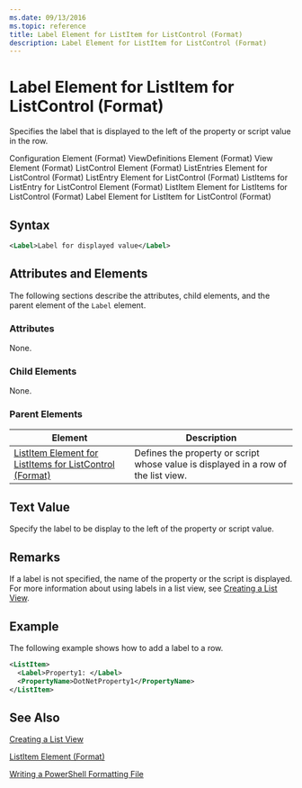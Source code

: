 ```yaml
---
ms.date: 09/13/2016
ms.topic: reference
title: Label Element for ListItem for ListControl (Format)
description: Label Element for ListItem for ListControl (Format)
---
```

# Label Element for ListItem for ListControl (Format)

Specifies the label that is displayed to the left of the property or script value in the row.

Configuration Element (Format)
ViewDefinitions Element (Format)
View Element (Format)
ListControl Element (Format)
ListEntries Element for ListControl (Format)
ListEntry Element for ListControl (Format)
ListItems for ListEntry for ListControl Element (Format)
ListItem Element for ListItems for ListControl (Format)
Label Element for ListItem for ListControl (Format)

## Syntax

```xml
<Label>Label for displayed value</Label>
```

## Attributes and Elements

The following sections describe the attributes, child elements, and the parent element of the `Label` element.

### Attributes

None.

### Child Elements

None.

### Parent Elements

|Element|Description|
|-------------|-----------------|
|[ListItem Element for ListItems for ListControl (Format)](./listitem-element-for-listitems-for-listcontrol-format.md)|Defines the property or script whose value is displayed in a row of the list view.|

## Text Value

Specify the label to be display to the left of the property or script value.

## Remarks

If a label is not specified, the name of the property or the script is displayed. For more information about using labels in a list view, see [Creating a List View](./creating-a-list-view.md).

## Example

The following example shows how to add a label to a row.

```xml
<ListItem>
  <Label>Property1: </Label>
  <PropertyName>DotNetProperty1</PropertyName>
</ListItem>

```

## See Also

[Creating a List View](./creating-a-list-view.md)

[ListItem Element (Format)](./listitem-element-for-listitems-for-listcontrol-format.md)

[Writing a PowerShell Formatting File](./writing-a-powershell-formatting-file.md)
